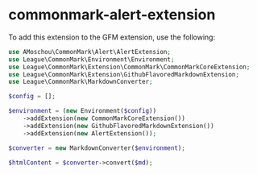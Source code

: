 # commonmark-alert-extension

To add this extension to the GFM extension, use the following:

```php
use AMoschou\CommonMark\Alert\AlertExtension;
use League\CommonMark\Environment\Environment;
use League\CommonMark\Extension\CommonMark\CommonMarkCoreExtension;
use League\CommonMark\Extension\GithubFlavoredMarkdownExtension;
use League\CommonMark\MarkdownConverter;

$config = [];

$environment = (new Environment($config))
    ->addExtension(new CommonMarkCoreExtension())
    ->addExtension(new GithubFlavoredMarkdownExtension())
    ->addExtension(new AlertExtension());

$converter = new MarkdownConverter($environment);

$htmlContent = $converter->convert($md);
```

